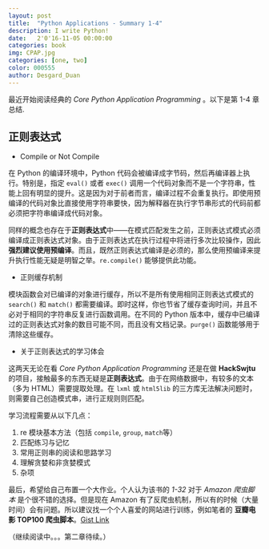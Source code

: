 ```yaml
---
layout: post
title:  "Python Applications - Summary 1-4"
description: I write Python!
date:   2'0'16-11-05 00:00:00 
categories: book  
img: CPAP.jpg
categories: [one, two]
color: 000555 
author: Desgard_Duan
---
```


最近开始阅读经典的 *Core Python Application Programming* 。以下是第 1-4 章总结.

## 正则表达式

* Compile or Not Compile

在 Python 的编译环境中，Python 代码会被编译成字节码，然后再编译器上执行。特别是，指定 `eval()` 或者 `exec()` 调用一个代码对象而不是一个字符串，性能上回有明显的提升。这是因为对于前者而言，编译过程不会重复执行。即使用预编译的代码对象比直接使用字符串要快，因为解释器在执行字节串形式的代码前都必须把字符串编译成代码对象。

同样的概念也存在于**正则表达式**中——在模式匹配发生之前，正则表达式模式必须编译成正则表达式对象。由于正则表达式在执行过程中将进行多次比较操作，因此**强烈建议使用预编译**。而且，既然正则表达式编译是必须的，那么使用预编译来提升执行性能无疑是明智之举。`re.compile()` 能够提供此功能。

* 正则缓存机制

模块函数会对已编译的对象进行缓存，所以不是所有使用相同正则表达式模式的 `search()` 和 `match()` 都需要编译。即时这样，你也节省了缓存查询时间，并且不必对于相同的字符串反复进行函数调用。在不同的 Python 版本中，缓存中已编译过的正则表达式对象的数目可能不同，而且没有文档记录。`purge()` 函数能够用于清除这些缓存。

* 关于正则表达式的学习体会

这两天无论在看 *Core Python Application Programming* 还是在做 **HackSwjtu** 的项目，接触最多的东西无疑是**正则表达式**。由于在网络数据中，有较多的文本（多为 HTML）需要提取处理。在 `lxml` 或 `html5lib` 的三方库无法解决问题时，则需要自己创造模式串，进行正规则则匹配。

学习流程需要从以下几点：

1. re 模块基本方法（包括 `compile`, `group`, `match`等）
2. 匹配练习与记忆
3. 常用正则串的阅读和思路学习
4. 理解贪婪和非贪婪模式
5. 杂项

最后，希望给自己布置一个大作业。个人认为该书的 *1-32* 对于 *Amazon 爬虫脚本* 是个很不错的选择。但是现在 Amazon 有了反爬虫机制，所以有的时候（大量时间）会有问题。所以建议找一个个人喜爱的网站进行训练，例如笔者的 **豆瓣电影 TOP100 爬虫脚本**。[Gist Link](https://gist.github.com/Desgard/71a3ff26a5f3223a25f6a91d2e17d11d)

（继续阅读中。。。第二章待续。）